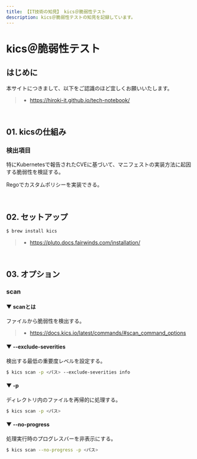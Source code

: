 ```yaml
---
title: 【IT技術の知見】 kics＠脆弱性テスト
description: kics＠脆弱性テストの知見を記録しています。
---
```


# kics＠脆弱性テスト

## はじめに

本サイトにつきまして、以下をご認識のほど宜しくお願いいたします。

> - https://hiroki-it.github.io/tech-notebook/

<br>

## 01. kicsの仕組み

### 検出項目

特にKubernetesで報告されたCVEに基づいて、マニフェストの実装方法に起因する脆弱性を検証する。

Regoでカスタムポリシーを実装できる。

<br>

## 02. セットアップ

```bash
$ brew install kics
```

> - https://pluto.docs.fairwinds.com/installation/

<br>

## 03. オプション

### scan

#### ▼ scanとは

ファイルから脆弱性を検出する。

> - https://docs.kics.io/latest/commands/#scan_command_options

#### ▼ --exclude-severities

検出する最低の重要度レベルを設定する。

```bash
$ kics scan -p <パス> --exclude-severities info
```

#### ▼ -p

ディレクトリ内のファイルを再帰的に処理する。

```bash
$ kics scan -p <パス>
```

#### ▼ --no-progress

処理実行時のプログレスバーを非表示にする。

```bash
$ kics scan --no-progress -p <パス>
```

<br>
